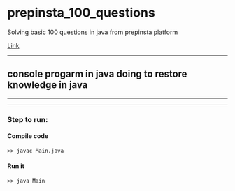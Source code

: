 # prepinsta_100_questions
Solving basic 100 questions in java from prepinsta platform

[Link](https://prepinsta.com/top-100-codes/)

***

## console progarm in java doing to restore knowledge in java

---
---

### Step to run:

#### Compile code

```
>> javac Main.java
```

#### Run it

```
>> java Main
```
